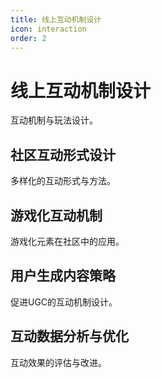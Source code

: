 ```yaml
---
title: 线上互动机制设计
icon: interaction
order: 2
---
```


# 线上互动机制设计

互动机制与玩法设计。

## 社区互动形式设计

多样化的互动形式与方法。

## 游戏化互动机制

游戏化元素在社区中的应用。

## 用户生成内容策略

促进UGC的互动机制设计。

## 互动数据分析与优化

互动效果的评估与改进。


